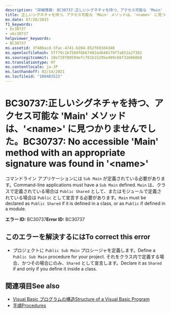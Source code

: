 ```yaml
---
description: "詳細情報: BC30737:正しいシグネチャを持つ、アクセス可能な 'Main' メソッドは、'<name>' に見つかりませんでした。"
title: 正しいシグネチャを持つ、アクセス可能な 'Main' メソッドは、'<name>' に見つかりませんでした。
ms.date: 07/20/2015
f1_keywords:
- bc30737
- vbc30737
helpviewer_keywords:
- BC30737
ms.assetid: 3f40bacd-3fac-4741-b204-852f693d4340
ms.openlocfilehash: 5ff79c1b7589f6b67492ad640179f7a852a2f381
ms.sourcegitcommit: 10e719780594efc781b15295e499c66f316068b8
ms.translationtype: HT
ms.contentlocale: ja-JP
ms.lasthandoff: 02/14/2021
ms.locfileid: "100483522"
---
```

# <a name="bc30737-no-accessible-main-method-with-an-appropriate-signature-was-found-in-name"></a><span data-ttu-id="4dbef-103">BC30737:正しいシグネチャを持つ、アクセス可能な 'Main' メソッドは、'\<name>' に見つかりませんでした。</span><span class="sxs-lookup"><span data-stu-id="4dbef-103">BC30737: No accessible 'Main' method with an appropriate signature was found in '\<name>'</span></span>

<span data-ttu-id="4dbef-104">コマンドライン アプリケーションには `Sub Main` が定義されている必要があります。</span><span class="sxs-lookup"><span data-stu-id="4dbef-104">Command-line applications must have a `Sub Main` defined.</span></span> <span data-ttu-id="4dbef-105">`Main` は、クラスで定義されている場合は `Public Shared` として、またはモジュールで定義されている場合は `Public` として宣言する必要があります。</span><span class="sxs-lookup"><span data-stu-id="4dbef-105">`Main` must be declared as `Public Shared` if it is defined in a class, or as `Public` if defined in a module.</span></span>

 <span data-ttu-id="4dbef-106">**エラー ID:** BC30737</span><span class="sxs-lookup"><span data-stu-id="4dbef-106">**Error ID:** BC30737</span></span>

## <a name="to-correct-this-error"></a><span data-ttu-id="4dbef-107">このエラーを解決するには</span><span class="sxs-lookup"><span data-stu-id="4dbef-107">To correct this error</span></span>

- <span data-ttu-id="4dbef-108">プロジェクトに `Public Sub Main` プロシージャを定義します。</span><span class="sxs-lookup"><span data-stu-id="4dbef-108">Define a `Public Sub Main` procedure for your project.</span></span> <span data-ttu-id="4dbef-109">それをクラス内で定義する場合、かつその場合にのみ、`Shared` として宣言します。</span><span class="sxs-lookup"><span data-stu-id="4dbef-109">Declare it as `Shared` if and only if you define it inside a class.</span></span>

## <a name="see-also"></a><span data-ttu-id="4dbef-110">関連項目</span><span class="sxs-lookup"><span data-stu-id="4dbef-110">See also</span></span>

- [<span data-ttu-id="4dbef-111">Visual Basic プログラムの構造</span><span class="sxs-lookup"><span data-stu-id="4dbef-111">Structure of a Visual Basic Program</span></span>](../../programming-guide/program-structure/structure-of-a-visual-basic-program.md)
- [<span data-ttu-id="4dbef-112">手順</span><span class="sxs-lookup"><span data-stu-id="4dbef-112">Procedures</span></span>](../../programming-guide/language-features/procedures/index.md)
